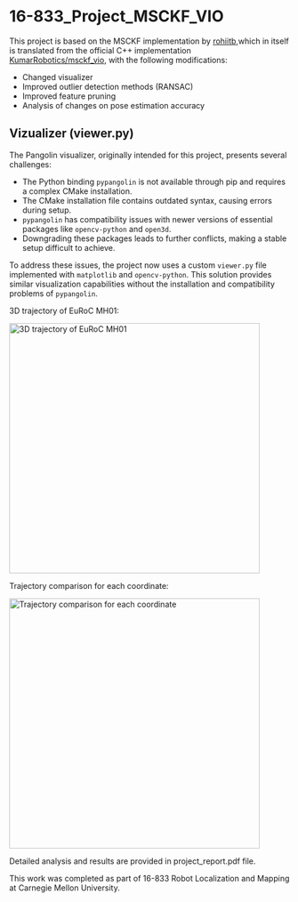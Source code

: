 # 16-833_Project_MSCKF_VIO

This project is based on the MSCKF implementation by [rohiitb](https://github.com/rohiitb/msckf_vio_python),which in itself is translated from the official C++ implementation [KumarRobotics/msckf_vio](https://github.com/KumarRobotics/msckf_vio),  with the following modifications:
- Changed visualizer
- Improved outlier detection methods (RANSAC)
- Improved feature pruning
- Analysis of changes on pose estimation accuracy

## Vizualizer (viewer.py)
The Pangolin visualizer, originally intended for this project, presents several challenges:

- The Python binding `pypangolin` is not available through pip and requires a complex CMake installation.
- The CMake installation file contains outdated syntax, causing errors during setup.
- `pypangolin` has compatibility issues with newer versions of essential packages like `opencv-python` and `open3d`.
- Downgrading these packages leads to further conflicts, making a stable setup difficult to achieve.

To address these issues, the project now uses a custom `viewer.py` file implemented with `matplotlib` and `opencv-python`. This solution provides similar visualization capabilities without the installation and compatibility problems of `pypangolin`.

3D trajectory of EuRoC MH01:

<img src="https://github.com/user-attachments/assets/4566d1c5-8edf-4f1d-9755-dc96ae610bbb" width="450" alt="3D trajectory of EuRoC MH01"> 

Trajectory comparison for each coordinate:

<img src="https://github.com/user-attachments/assets/24371b82-37ca-40aa-ba20-abf5fc721ca9" width="450" alt="Trajectory comparison for each coordinate">


Detailed analysis and results are provided in project_report.pdf file. 

This work was completed as part of 16-833 Robot Localization and Mapping at Carnegie Mellon University.

